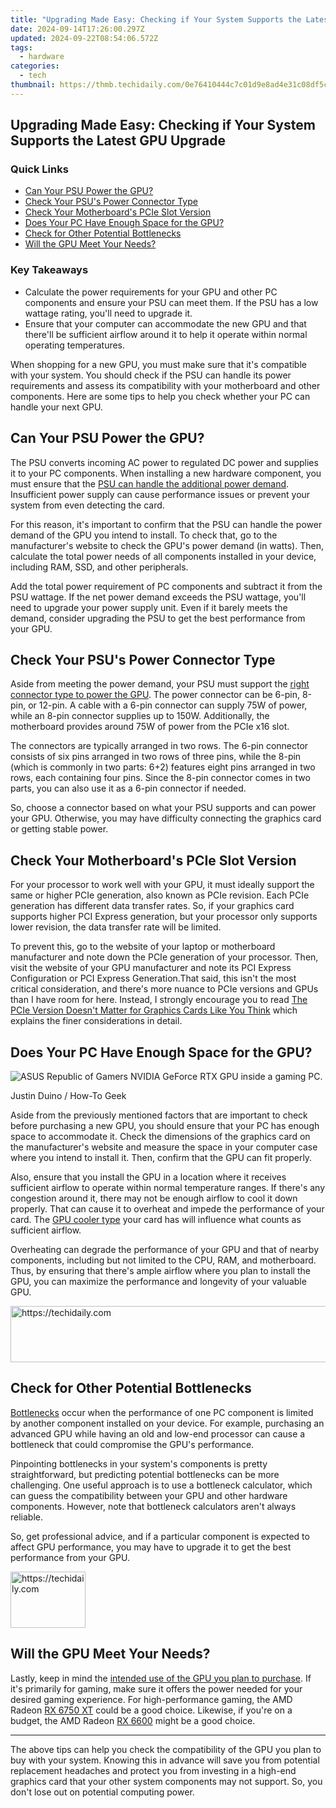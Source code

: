 ```yaml
---
title: "Upgrading Made Easy: Checking if Your System Supports the Latest GPU Upgrade"
date: 2024-09-14T17:26:00.297Z
updated: 2024-09-22T08:54:06.572Z
tags:
  - hardware
categories:
  - tech
thumbnail: https://thmb.techidaily.com/0e76410444c7c01d9e8ad4e31c08df5ce8b625bff84337aa8bb982a08609d9e6.jpg
---
```


## Upgrading Made Easy: Checking if Your System Supports the Latest GPU Upgrade

### Quick Links

* [Can Your PSU Power the GPU?](https://android-unlock.techidaily.com/in-2024-bypassing-google-account-with-vnrom-bypass-for-sony-xperia-10-v-by-drfone-android/)
* [Check Your PSU's Power Connector Type](https://fox-that.techidaily.com/overcome-the-end-of-input-reached-error-on-iphone-with-these-tips/)
* [Check Your Motherboard's PCIe Slot Version](https://android-location-track.techidaily.com/best-anti-tracker-software-for-samsung-galaxy-a24-drfone-by-drfone-virtual-android/)
* [Does Your PC Have Enough Space for the GPU?](https://fake-location.techidaily.com/can-life360-track-you-when-your-vivo-x100-pro-is-off-drfone-by-drfone-virtual-android/)
* [Check for Other Potential Bottlenecks](https://facebook-clips.techidaily.com/new-the-ultimate-list-best-fb-videos-to-watch-for-2024/)
* [Will the GPU Meet Your Needs?](https://phone-solutions.techidaily.com/in-2024-looking-for-a-location-changer-on-apple-iphone-8-look-no-further-drfone-by-drfone-virtual-ios/)

### Key Takeaways

* Calculate the power requirements for your GPU and other PC components and ensure your PSU can meet them. If the PSU has a low wattage rating, you'll need to upgrade it.
* Ensure that your computer can accommodate the new GPU and that there'll be sufficient airflow around it to help it operate within normal operating temperatures.

 When shopping for a new GPU, you must make sure that it's compatible with your system. You should check if the PSU can handle its power requirements and assess its compatibility with your motherboard and other components. Here are some tips to help you check whether your PC can handle your next GPU.

##  Can Your PSU Power the GPU?

 The PSU converts incoming AC power to regulated DC power and supplies it to your PC components. When installing a new hardware component, you must ensure that the [PSU can handle the additional power demand](https://android-frp.techidaily.com/in-2024-ultimate-guide-on-oppo-a2-frp-bypass-by-drfone-android/). Insufficient power supply can cause performance issues or prevent your system from even detecting the card.

 For this reason, it's important to confirm that the PSU can handle the power demand of the GPU you intend to install. To check that, go to the manufacturer's website to check the GPU's power demand (in watts). Then, calculate the total power needs of all components installed in your device, including RAM, SSD, and other peripherals.

 Add the total power requirement of PC components and subtract it from the PSU wattage. If the net power demand exceeds the PSU wattage, you'll need to upgrade your power supply unit. Even if it barely meets the demand, consider upgrading the PSU to get the best performance from your GPU.

##  Check Your PSU's Power Connector Type

 Aside from meeting the power demand, your PSU must support the [right connector type to power the GPU](https://extra-support.techidaily.com/2024-approved-kinemaster-android-an-in-depth-gaming-guide-review/). The power connector can be 6-pin, 8-pin, or 12-pin. A cable with a 6-pin connector can supply 75W of power, while an 8-pin connector supplies up to 150W. Additionally, the motherboard provides around 75W of power from the PCIe x16 slot.

 The connectors are typically arranged in two rows. The 6-pin connector consists of six pins arranged in two rows of three pins, while the 8-pin (which is commonly in two parts: 6+2) features eight pins arranged in two rows, each containing four pins. Since the 8-pin connector comes in two parts, you can also use it as a 6-pin connector if needed.

 So, choose a connector based on what your PSU supports and can power your GPU. Otherwise, you may have difficulty connecting the graphics card or getting stable power.

##  Check Your Motherboard's PCIe Slot Version

 For your processor to work well with your GPU, it must ideally support the same or higher PCIe generation, also known as PCIe revision. Each PCIe generation has different data transfer rates. So, if your graphics card supports higher PCI Express generation, but your processor only supports lower revision, the data transfer rate will be limited.

 To prevent this, go to the website of your laptop or motherboard manufacturer and note down the PCIe generation of your processor. Then, visit the website of your GPU manufacturer and note its PCI Express Configuration or PCI Express Generation.That said, this isn't the most critical consideration, and there's more nuance to PCIe versions and GPUs than I have room for here. Instead, I strongly encourage you to read [The PCIe Version Doesn't Matter for Graphics Cards Like You Think](https://visual-screen-recording.techidaily.com/in-2024-unboxing-high-fidelity-gaming-recorders/) which explains the finer considerations in detail.

##  Does Your PC Have Enough Space for the GPU?

![ASUS Republic of Gamers NVIDIA GeForce RTX GPU inside a gaming PC.](https://static1.howtogeekimages.com/wordpress/wp-content/uploads/2024/02/asus-republic-of-gamers-nvidia-geforce-rtx-gpu-inside-a-gaming-pc.jpg) 

Justin Duino / How-To Geek

 Aside from the previously mentioned factors that are important to check before purchasing a new GPU, you should ensure that your PC has enough space to accommodate it. Check the dimensions of the graphics card on the manufacturer's website and measure the space in your computer case where you intend to install it. Then, confirm that the GPU can fit properly.

 Also, ensure that you install the GPU in a location where it receives sufficient airflow to operate within normal temperature ranges. If there's any congestion around it, there may not be enough airflow to cool it down properly. That can cause it to overheat and impede the performance of your card. The [GPU cooler type](https://extra-approaches.techidaily.com/in-2024-steady-visual-storytelling-techniques/) your card has will influence what counts as sufficient airflow.

 Overheating can degrade the performance of your GPU and that of nearby components, including but not limited to the CPU, RAM, and motherboard. Thus, by ensuring that there's ample airflow where you plan to install the GPU, you can maximize the performance and longevity of your valuable GPU.

<!-- affiliate ads begin -->
<a href="https://unicoeye.pxf.io/c/5597632/2134240/18498" target="_top" id="2134240">
  <img src="//a.impactradius-go.com/display-ad/18498-2134240" border="0" alt="https://techidaily.com" width="540" height="90"/>
</a>
<img height="0" width="0" src="https://unicoeye.pxf.io/i/5597632/2134240/18498" style="position:absolute;visibility:hidden;" border="0" />
<!-- affiliate ads end -->

##  Check for Other Potential Bottlenecks

[Bottlenecks](https://tech-recovery.techidaily.com/troubleshooting-windows-11-what-to-do-if-your-system-fails-to-shut-down/) occur when the performance of one PC component is limited by another component installed on your device. For example, purchasing an advanced GPU while having an old and low-end processor can cause a bottleneck that could compromise the GPU's performance.

 Pinpointing bottlenecks in your system's components is pretty straightforward, but predicting potential bottlenecks can be more challenging. One useful approach is to use a bottleneck calculator, which can guess the compatibility between your GPU and other hardware components. However, note that bottleneck calculators aren't always reliable.

 So, get professional advice, and if a particular component is expected to affect GPU performance, you may have to upgrade it to get the best performance from your GPU.

<!-- affiliate ads begin -->
<a href="https://bluettiit.sjv.io/c/5597632/2148127/17093" target="_top" id="2148127">
  <img src="//a.impactradius-go.com/display-ad/17093-2148127" border="0" alt="https://techidaily.com" width="120" height="90"/>
</a>
<img height="0" width="0" src="https://bluettiit.sjv.io/i/5597632/2148127/17093" style="position:absolute;visibility:hidden;" border="0" />
<!-- affiliate ads end -->

##  Will the GPU Meet Your Needs?

 Lastly, keep in mind the [intended use of the GPU you plan to purchase](https://android-pokemon-go.techidaily.com/in-2024-preparation-to-beat-giovani-in-pokemon-go-for-oppo-a38-drfone-by-drfone-virtual-android/). If it's primarily for gaming, make sure it offers the power needed for your desired gaming experience. For high-performance gaming, the AMD Radeon [RX 6750 XT](https://www.amazon.com/PowerColor-Fighter-Radeon-GDDR6-Graphics/dp/B0CH1R789W/?tag=hotoge-20&ascsubtag=UUhtgUeUpU2002761&asc%5Frefurl=https%3A%2F%2Fwww.howtogeek.com%2Fheres-how-to-make-sure-your-computer-can-handle-your-next-gpu%2F&asc%5Fcampaign=Evergreen) could be a good choice. Likewise, if you're on a budget, the AMD Radeon [RX 6600](https://www.amazon.com/PowerColor-Fighter-Radeon-6600-Graphics/dp/B09H3PY14M/?tag=hotoge-20&ascsubtag=UUhtgUeUpU2002761&asc%5Frefurl=https%3A%2F%2Fwww.howtogeek.com%2Fheres-how-to-make-sure-your-computer-can-handle-your-next-gpu%2F&asc%5Fcampaign=Evergreen) might be a good choice.

---

 The above tips can help you check the compatibility of the GPU you plan to buy with your system. Knowing this in advance will save you from potential replacement headaches and protect you from investing in a high-end graphics card that your other system components may not support. So, you don't lose out on potential computing power.

<ins class="adsbygoogle"
     style="display:block"
     data-ad-format="autorelaxed"
     data-ad-client="ca-pub-7571918770474297"
     data-ad-slot="1223367746"></ins>

<ins class="adsbygoogle"
     style="display:block"
     data-ad-client="ca-pub-7571918770474297"
     data-ad-slot="8358498916"
     data-ad-format="auto"
     data-full-width-responsive="true"></ins>



